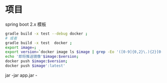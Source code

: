 
# 项目

spring boot 2.x 模板

``` bash
gradle build -x test --debug docker ;
# 或者
gradle build -x test  docker ;
export image=;
export version=`docker image ls $image | grep -Eo '([0-9]{0,2}\.){2}[0-9]+'| head -1`;
echo '即将推送镜像'$image:$version;
docker push $image:$version;
docker push $image':latest'
```

jar -jar app.jar -